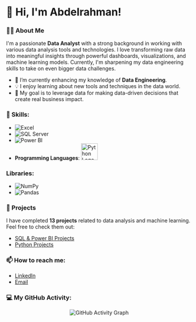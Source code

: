 # 👋 Hi, I'm Abdelrahman!

### 👨‍💻 About Me
I'm a passionate **Data Analyst** with a strong background in working with various data analysis tools and technologies. I love transforming raw data into meaningful insights through powerful dashboards, visualizations, and machine learning models. Currently, I'm sharpening my data engineering skills to take on even bigger data challenges.

- 🌱 I’m currently enhancing my knowledge of **Data Engineering**.
- 💡 I enjoy learning about new tools and techniques in the data world.
- 🎯 My goal is to leverage data for making data-driven decisions that create real business impact.
  
### 🔧 Skills:
- ![Excel](https://img.shields.io/badge/Microsoft_Excel-217346?style=for-the-badge&logo=microsoft-excel&logoColor=white)
- ![SQL Server](https://img.shields.io/badge/Microsoft_SQL_Server-CC2927?style=for-the-badge&logo=microsoft-sql-server&logoColor=white)
- ![Power BI](https://img.shields.io/badge/PowerBI-F2C811?style=for-the-badge&logo=power-bi&logoColor=black)
- **Programming Languages**: <img src="https://github.com/yurijserrano/Github-Profile-Readme-Logos/blob/master/programming%20languages/python.svg" alt="Python Logo" width="45" height="45"/>

### Libraries:
- ![NumPy](https://img.shields.io/badge/NumPy-013243?style=for-the-badge&logo=numpy&logoColor=white)
- ![Pandas](https://img.shields.io/badge/Pandas-150458?style=for-the-badge&logo=pandas&logoColor=white)



### 📝 Projects
I have completed **13 projects** related to data analysis and machine learning. Feel free to check them out:

- [SQL & Power BI Projects](https://github.com/AbdelrahmanGamalOmar?tab=repositories)
- [Python Projects](https://github.com/AbdelrahmanGamalOmar?tab=repositories)

### 📫 How to reach me:
- [LinkedIn](https://www.linkedin.com/in/abdelrahman-gamal121/)
- [Email](abdelrahmangamal287@gmail.com)

### 💻 My GitHub Activity:
<p align="center">
  <img src="https://github-readme-activity-graph.cyclic.app/graph?username=AbdelrahmanGamalOmar&theme=tokyo-night" alt="GitHub Activity Graph" />
</p>


